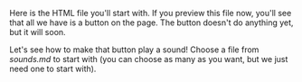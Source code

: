 Here is the HTML file you'll start with. If you preview this file now, you'll see that all we have is a button on the page. The button doesn't do anything yet, but it will soon.

Let's see how to make that button play a sound! Choose a file from *sounds.md* to start with (you can choose as many as you want, but we just need one to start with).
